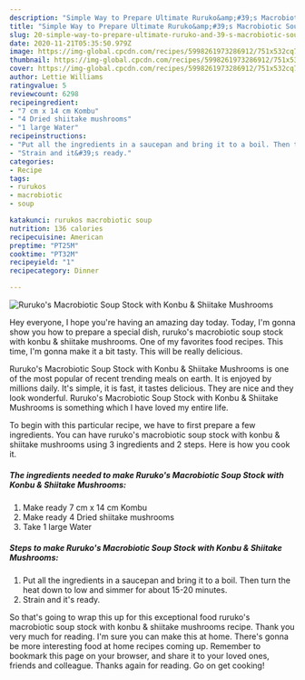 ```yaml
---
description: "Simple Way to Prepare Ultimate Ruruko&amp;#39;s Macrobiotic Soup Stock with Konbu &amp;amp; Shiitake Mushrooms"
title: "Simple Way to Prepare Ultimate Ruruko&amp;#39;s Macrobiotic Soup Stock with Konbu &amp;amp; Shiitake Mushrooms"
slug: 20-simple-way-to-prepare-ultimate-ruruko-and-39-s-macrobiotic-soup-stock-with-konbu-and-amp-shiitake-mushrooms
date: 2020-11-21T05:35:50.979Z
image: https://img-global.cpcdn.com/recipes/5998261973286912/751x532cq70/rurukos-macrobiotic-soup-stock-with-konbu-shiitake-mushrooms-recipe-main-photo.jpg
thumbnail: https://img-global.cpcdn.com/recipes/5998261973286912/751x532cq70/rurukos-macrobiotic-soup-stock-with-konbu-shiitake-mushrooms-recipe-main-photo.jpg
cover: https://img-global.cpcdn.com/recipes/5998261973286912/751x532cq70/rurukos-macrobiotic-soup-stock-with-konbu-shiitake-mushrooms-recipe-main-photo.jpg
author: Lettie Williams
ratingvalue: 5
reviewcount: 6298
recipeingredient:
- "7 cm x 14 cm Kombu"
- "4 Dried shiitake mushrooms"
- "1 large Water"
recipeinstructions:
- "Put all the ingredients in a saucepan and bring it to a boil. Then turn the heat down to low and simmer for about 15-20 minutes."
- "Strain and it&#39;s ready."
categories:
- Recipe
tags:
- rurukos
- macrobiotic
- soup

katakunci: rurukos macrobiotic soup 
nutrition: 136 calories
recipecuisine: American
preptime: "PT25M"
cooktime: "PT32M"
recipeyield: "1"
recipecategory: Dinner

---
```



![Ruruko&#39;s Macrobiotic Soup Stock with Konbu &amp; Shiitake Mushrooms](https://img-global.cpcdn.com/recipes/5998261973286912/751x532cq70/rurukos-macrobiotic-soup-stock-with-konbu-shiitake-mushrooms-recipe-main-photo.jpg)

Hey everyone, I hope you're having an amazing day today. Today, I'm gonna show you how to prepare a special dish, ruruko&#39;s macrobiotic soup stock with konbu &amp; shiitake mushrooms. One of my favorites food recipes. This time, I'm gonna make it a bit tasty. This will be really delicious.

Ruruko&#39;s Macrobiotic Soup Stock with Konbu &amp; Shiitake Mushrooms is one of the most popular of recent trending meals on earth. It is enjoyed by millions daily. It's simple, it is fast, it tastes delicious. They are nice and they look wonderful. Ruruko&#39;s Macrobiotic Soup Stock with Konbu &amp; Shiitake Mushrooms is something which I have loved my entire life.




To begin with this particular recipe, we have to first prepare a few ingredients. You can have ruruko&#39;s macrobiotic soup stock with konbu &amp; shiitake mushrooms using 3 ingredients and 2 steps. Here is how you cook it.

<!--inarticleads1-->

##### The ingredients needed to make Ruruko&#39;s Macrobiotic Soup Stock with Konbu &amp; Shiitake Mushrooms:

1. Make ready 7 cm x 14 cm Kombu
1. Make ready 4 Dried shiitake mushrooms
1. Take 1 large Water




<!--inarticleads2-->

##### Steps to make Ruruko&#39;s Macrobiotic Soup Stock with Konbu &amp; Shiitake Mushrooms:

1. Put all the ingredients in a saucepan and bring it to a boil. Then turn the heat down to low and simmer for about 15-20 minutes.
1. Strain and it&#39;s ready.




So that's going to wrap this up for this exceptional food ruruko&#39;s macrobiotic soup stock with konbu &amp; shiitake mushrooms recipe. Thank you very much for reading. I'm sure you can make this at home. There's gonna be more interesting food at home recipes coming up. Remember to bookmark this page on your browser, and share it to your loved ones, friends and colleague. Thanks again for reading. Go on get cooking!
